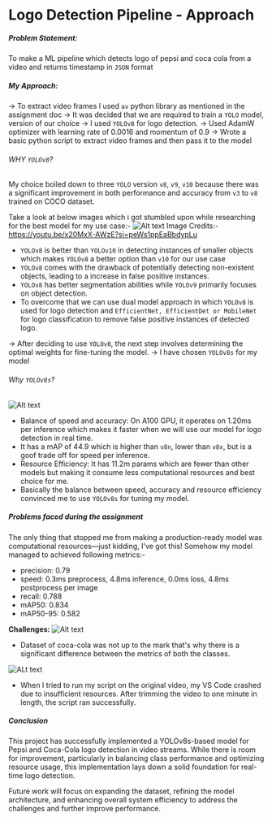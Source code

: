 # Logo Detection Pipeline - Approach

##### Problem Statement:
To make a ML pipeline which detects logo of pepsi and coca cola from a video and returns timestamp in `JSON` format

##### My Approach:
-> To extract video frames I used `av` python library as mentioned in the assignment doc
-> It was decided that we are required to train a `YOLO` model, version of our choice
-> I used `YOLOv8` for logo detection.
-> Used AdamW optimizer with learning rate of 0.0016 and momentum of 0.9
-> Wrote a basic python script to extract video frames and then pass it to the model
###### WHY `YOLOv8`? 
My choice boiled down to three `YOLO` version `v8`, `v9`, `v10` because there was a significant improvement in both performance and accuracy from `v3` to `v8` trained on COCO dataset. 

Take a look at below images which i got stumbled upon while researching for the best model for my use case:-
![Alt text](https://i.imgur.com/WvNsXJs.png)
Image Credits:- https://youtu.be/x20MxX-AWzE?si=peWs1ppEaBbdypLu

- `YOLOv8` is better than `YOLOv10` in detecting instances of smaller objects which makes `YOLOv8` a better option than `v10` for our use case
- `YOLOv8` comes with the drawback of potentially detecting non-existent objects, leading to a increase in false positive instances.
- `YOLOv8` has better segmentation abilities while `YOLOv9` primarily focuses on object detection.
- To overcome that we can use dual model approach in which `YOLOv8` is used for logo detection and `EfficientNet, EfficientDet or MobileNet` for logo classification to remove false positive instances of detected logo.

-> After deciding to use `YOLOv8`, the next step involves determining the optimal weights for fine-tuning the model.
-> I have chosen `YOLOv8s` for my model

###### Why `YOLOv8s`?
![Alt text](https://i.imgur.com/hsOzmeN.png)

- Balance of speed and accuracy: On A100 GPU, it operates on 1.20ms per inference which makes it faster when we will use our model for logo detection in real time.
- It has a mAP of 44.9 which is higher than `v8n`, lower than `v8x`, but is a goof trade off for speed per inference.
- Resource Efficiency: It has 11.2m params which are fewer than other models but making it consume less computational resources and best choice for me.
- Basically the balance between speed, accuracy and resource efficiency convinced me to use `YOLOv8s` for tuning my model.

##### Problems faced during the assignment
The only thing that stopped me from making a production-ready model was computational resources—just kidding, I've got this!
Somehow my model managed to achieved following metrics:-
- precision: 0.79
- speed: 0.3ms preprocess, 4.8ms inference, 0.0ms loss, 4.8ms postprocess per image
- recall: 0.788
- mAP50: 0.834
- mAP50-95: 0.582

**Challenges:**
![Alt text](https://i.imgur.com/LjjpdXF.png)

- Dataset of coca-cola was not up to the mark that's why there is a significant difference between the metrics of both the classes.

![ALt text](https://i.imgur.com/vKQolK6.png)

- When I tried to run my script on the original video, my VS Code crashed due to insufficient resources. After trimming the video to one minute in length, the script ran successfully.

##### Conclusion
This project has successfully implemented a YOLOv8s-based model for Pepsi and Coca-Cola logo detection in video streams. While there is room for improvement, particularly in balancing class performance and optimizing resource usage, this implementation lays down a solid foundation for real-time logo detection.

Future work will focus on expanding the dataset, refining the model architecture, and enhancing overall system efficiency to address the challenges and further improve performance.
